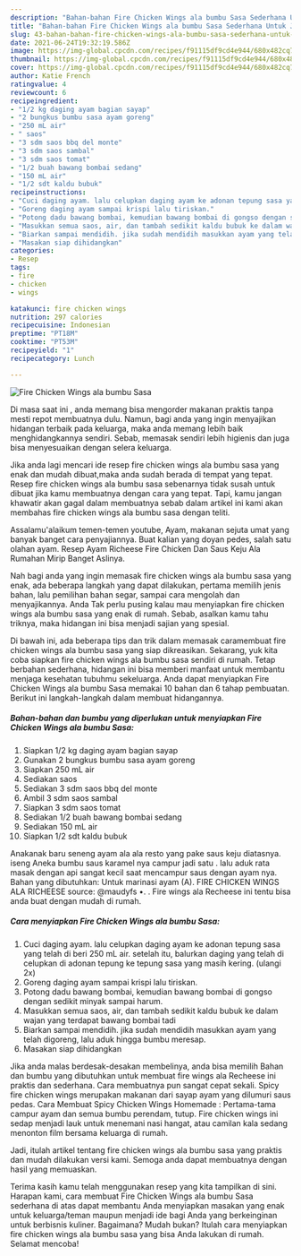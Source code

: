 ```yaml
---
description: "Bahan-bahan Fire Chicken Wings ala bumbu Sasa Sederhana Untuk Jualan"
title: "Bahan-bahan Fire Chicken Wings ala bumbu Sasa Sederhana Untuk Jualan"
slug: 43-bahan-bahan-fire-chicken-wings-ala-bumbu-sasa-sederhana-untuk-jualan
date: 2021-06-24T19:32:19.586Z
image: https://img-global.cpcdn.com/recipes/f91115df9cd4e944/680x482cq70/fire-chicken-wings-ala-bumbu-sasa-foto-resep-utama.jpg
thumbnail: https://img-global.cpcdn.com/recipes/f91115df9cd4e944/680x482cq70/fire-chicken-wings-ala-bumbu-sasa-foto-resep-utama.jpg
cover: https://img-global.cpcdn.com/recipes/f91115df9cd4e944/680x482cq70/fire-chicken-wings-ala-bumbu-sasa-foto-resep-utama.jpg
author: Katie French
ratingvalue: 4
reviewcount: 6
recipeingredient:
- "1/2 kg daging ayam bagian sayap"
- "2 bungkus bumbu sasa ayam goreng"
- "250 mL air"
- " saos"
- "3 sdm saos bbq del monte"
- "3 sdm saos sambal"
- "3 sdm saos tomat"
- "1/2 buah bawang bombai sedang"
- "150 mL air"
- "1/2 sdt kaldu bubuk"
recipeinstructions:
- "Cuci daging ayam. lalu celupkan daging ayam ke adonan tepung sasa yang telah di beri 250 mL air. setelah itu, balurkan daging yang telah di celupkan di adonan tepung ke tepung sasa yang masih kering. (ulangi 2x)"
- "Goreng daging ayam sampai krispi lalu tiriskan."
- "Potong dadu bawang bombai, kemudian bawang bombai di gongso dengan sedikit minyak sampai harum."
- "Masukkan semua saos, air, dan tambah sedikit kaldu bubuk ke dalam wajan yang terdapat bawang bombai tadi"
- "Biarkan sampai mendidih. jika sudah mendidih masukkan ayam yang telah digoreng, lalu aduk hingga bumbu meresap."
- "Masakan siap dihidangkan"
categories:
- Resep
tags:
- fire
- chicken
- wings

katakunci: fire chicken wings 
nutrition: 297 calories
recipecuisine: Indonesian
preptime: "PT18M"
cooktime: "PT53M"
recipeyield: "1"
recipecategory: Lunch

---
```



![Fire Chicken Wings ala bumbu Sasa](https://img-global.cpcdn.com/recipes/f91115df9cd4e944/680x482cq70/fire-chicken-wings-ala-bumbu-sasa-foto-resep-utama.jpg)

Di masa  saat ini , anda memang bisa mengorder makanan praktis tanpa mesti repot membuatnya dulu. Namun, bagi anda yang ingin menyajikan hidangan terbaik pada keluarga, maka anda memang lebih baik menghidangkannya sendiri. Sebab, memasak sendiri lebih higienis dan juga bisa menyesuaikan dengan selera keluarga.

Jika anda lagi mencari ide resep fire chicken wings ala bumbu sasa yang enak dan mudah dibuat,maka anda sudah berada di tempat yang tepat. Resep fire chicken wings ala bumbu sasa  sebenarnya tidak susah untuk dibuat jika kamu membuatnya dengan cara yang tepat. Tapi, kamu jangan khawatir akan gagal dalam membuatnya 
sebab dalam artikel ini kami akan membahas fire chicken wings ala bumbu sasa dengan teliti.  

Assalamu&#39;alaikum temen-temen youtube, Ayam, makanan sejuta umat yang banyak banget cara penyajiannya. Buat kalian yang doyan pedes, salah satu olahan ayam. Resep Ayam Richeese Fire Chicken Dan Saus Keju Ala Rumahan Mirip Banget Aslinya.

Nah bagi anda yang ingin memasak fire chicken wings ala bumbu sasa yang enak, ada beberapa langkah yang dapat dilakukan, pertama memilih jenis bahan, lalu pemilihan bahan segar, sampai cara mengolah dan menyajikannya. Anda Tak perlu pusing kalau mau menyiapkan fire chicken wings ala bumbu sasa yang enak di rumah. Sebab, asalkan kamu  tahu triknya, maka hidangan ini bisa menjadi sajian yang spesial.

Di bawah ini, ada beberapa tips dan trik dalam memasak caramembuat fire chicken wings ala bumbu sasa yang siap dikreasikan. Sekarang, yuk kita coba siapkan fire chicken wings ala bumbu sasa sendiri di rumah. Tetap berbahan sederhana, hidangan ini bisa memberi manfaat untuk membantu menjaga kesehatan tubuhmu sekeluarga. Anda dapat menyiapkan Fire Chicken Wings ala bumbu Sasa memakai 10 bahan dan 6 tahap pembuatan. Berikut ini langkah-langkah dalam membuat hidangannya.

<!--inarticleads1-->

##### Bahan-bahan dan bumbu yang diperlukan untuk menyiapkan Fire Chicken Wings ala bumbu Sasa:

1. Siapkan 1/2 kg daging ayam bagian sayap
1. Gunakan 2 bungkus bumbu sasa ayam goreng
1. Siapkan 250 mL air
1. Sediakan  saos
1. Sediakan 3 sdm saos bbq del monte
1. Ambil 3 sdm saos sambal
1. Siapkan 3 sdm saos tomat
1. Sediakan 1/2 buah bawang bombai sedang
1. Sediakan 150 mL air
1. Siapkan 1/2 sdt kaldu bubuk


Anakanak baru seneng ayam ala ala resto yang pake saus keju diatasnya. iseng Aneka bumbu saus karamel nya campur jadi satu . lalu aduk rata masak dengan api sangat kecil saat mencampur saus dengan ayam nya. Bahan yang dibutuhkan: Untuk marinasi ayam (A). FIRE CHICKEN WINGS ALA RICHEESE source: @maudyfs •. . Fire wings ala Recheese ini tentu bisa anda buat dengan mudah di rumah. 

<!--inarticleads2-->

##### Cara menyiapkan Fire Chicken Wings ala bumbu Sasa:

1. Cuci daging ayam. lalu celupkan daging ayam ke adonan tepung sasa yang telah di beri 250 mL air. setelah itu, balurkan daging yang telah di celupkan di adonan tepung ke tepung sasa yang masih kering. (ulangi 2x)
1. Goreng daging ayam sampai krispi lalu tiriskan.
1. Potong dadu bawang bombai, kemudian bawang bombai di gongso dengan sedikit minyak sampai harum.
1. Masukkan semua saos, air, dan tambah sedikit kaldu bubuk ke dalam wajan yang terdapat bawang bombai tadi
1. Biarkan sampai mendidih. jika sudah mendidih masukkan ayam yang telah digoreng, lalu aduk hingga bumbu meresap.
1. Masakan siap dihidangkan


Jika anda malas berdesak-desakan membelinya, anda bisa memilih Bahan dan bumbu yang dibutuhkan untuk membuat fire wings ala Recheese ini praktis dan sederhana. Cara membuatnya pun sangat cepat sekali. Spicy fire chicken wings merupakan makanan dari sayap ayam yang dilumuri saus pedas. Cara Membuat Spicy Chicken Wings Homemade : Pertama-tama campur ayam dan semua bumbu perendam, tutup. Fire chicken wings ini sedap menjadi lauk untuk menemani nasi hangat, atau camilan kala sedang menonton film bersama keluarga di rumah. 

Jadi, itulah artikel tentang  fire chicken wings ala bumbu sasa  yang praktis dan mudah dilakukan versi kami. Semoga anda dapat membuatnya dengan hasil yang memuaskan. 

Terima kasih kamu telah menggunakan resep yang kita tampilkan di sini. Harapan kami, cara membuat  Fire Chicken Wings ala bumbu Sasa sederhana di atas dapat membantu Anda menyiapkan masakan yang enak untuk keluarga/teman maupun menjadi ide bagi Anda yang berkeinginan untuk berbisnis kuliner. Bagaimana? Mudah bukan? Itulah cara menyiapkan fire chicken wings ala bumbu sasa yang bisa Anda lakukan di rumah. Selamat mencoba!

